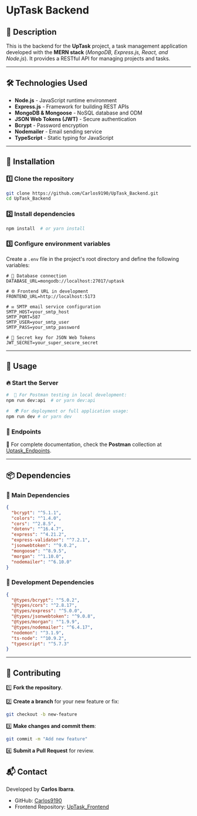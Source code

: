 # UpTask Backend

## 📌 Description
This is the backend for the **UpTask** project, a task management application developed with the **MERN stack** (*MongoDB, Express.js, React, and Node.js*). It provides a RESTful API for managing projects and tasks.

---

## 🛠 Technologies Used

- **Node.js** - JavaScript runtime environment
- **Express.js** - Framework for building REST APIs
- **MongoDB & Mongoose** - NoSQL database and ODM
- **JSON Web Tokens (JWT)** - Secure authentication
- **Bcrypt** - Password encryption
- **Nodemailer** - Email sending service
- **TypeScript** - Static typing for JavaScript

---

## 🚀 Installation

### 1️⃣ Clone the repository
```bash
git clone https://github.com/Carlos9190/UpTask_Backend.git
cd UpTask_Backend
```

### 2️⃣ Install dependencies
```bash
npm install  # or yarn install
```

### 3️⃣ Configure environment variables
Create a `.env` file in the project's root directory and define the following variables:
```env
# 🔗 Database connection
DATABASE_URL=mongodb://localhost:27017/uptask

# 🌐 Frontend URL in development
FRONTEND_URL=http://localhost:5173

# ✉️ SMTP email service configuration
SMTP_HOST=your_smtp_host
SMTP_PORT=587
SMTP_USER=your_smtp_user
SMTP_PASS=your_smtp_password

# 🔑 Secret key for JSON Web Tokens
JWT_SECRET=your_super_secure_secret
```
---

## 📌 Usage

### 🔥 Start the Server
```bash
#  🚀 For Postman testing in local development:
npm run dev:api  # or yarn dev:api

#  🌍 For deployment or full application usage:
npm run dev # or yarn dev
```

### 🔗 Endpoints

📄 For complete documentation, check the **Postman** collection at [Uptask_Endpoints](https://documenter.getpostman.com/view/29810403/2sB2cPj5MA).

---

## 📦 Dependencies

### 📌 Main Dependencies
```json
{
  "bcrypt": "^5.1.1",
  "colors": "^1.4.0",
  "cors": "^2.8.5",
  "dotenv": "^16.4.7",
  "express": "^4.21.2",
  "express-validator": "^7.2.1",
  "jsonwebtoken": "^9.0.2",
  "mongoose": "^8.9.5",
  "morgan": "^1.10.0",
  "nodemailer": "^6.10.0"
}
```

### 🔧 Development Dependencies
```json
{
  "@types/bcrypt": "^5.0.2",
  "@types/cors": "^2.8.17",
  "@types/express": "^5.0.0",
  "@types/jsonwebtoken": "^9.0.8",
  "@types/morgan": "^1.9.9",
  "@types/nodemailer": "^6.4.17",
  "nodemon": "^3.1.9",
  "ts-node": "^10.9.2",
  "typescript": "^5.7.3"
}
```

---

## 🤝 Contributing

1️⃣ **Fork the repository**.

2️⃣ **Create a branch** for your new feature or fix:
   ```bash
   git checkout -b new-feature
   ```
3️⃣ **Make changes and commit them**:
   ```bash
   git commit -m "Add new feature"
   ```
4️⃣ **Submit a Pull Request** for review.

## 📬 Contact

Developed by **Carlos Ibarra**.

- GitHub: [Carlos9190](https://github.com/Carlos9190)
- Frontend Repository: [UpTask_Frontend](https://github.com/Carlos9190/UpTask_Frontend)
